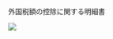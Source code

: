 外国税額の控除に関する明細書

![](https://www.nta.go.jp/tmp/0f05304b-88d3-430d-91d0-1213feb1f8ef/images/d25394cdbdbd778ab49ba70e6b5089aadd561bb8f988872cbe84a8cd48c344f0.jpg)